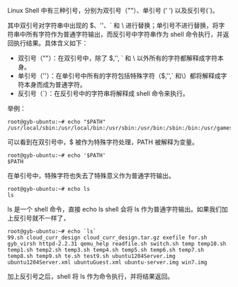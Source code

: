 Linux Shell 中有三种引号，分别为双引号（""）、单引号 (' ') 以及反引号(\`)。

其中双引号对字符串中出现的 $、''、\` 和 \\ 进行替换；单引号不进行替换，将字符串中所有字符作为普通字符输出，而反引号中字符串作为 shell 命令执行，并返回执行结果。具体含义如下：

*   双引号（""）：在双引号中，除了 $,'', \` 和 \\ 以外所有的字符都解释成字符本身。
*   单引号（''）：在单引号中所有的字符包括特殊字符（$,'',\` 和\\）都将解释成字符本身而成为普通字符。
*   反引号（\`）：在反引号中的字符串将解释成 shell 命令来执行。

举例：

```
root@gyb-ubuntu:~# echo "$PATH"
/usr/local/sbin:/usr/local/bin:/usr/sbin:/usr/bin:/sbin:/bin:/usr/games:/usr/local/games
```

可以看到在双引号中，$ 被作为特殊字符处理，PATH 被解释为变量。

```
root@gyb-ubuntu:~# echo '$PATH'
$PATH
```

在单引号中，特殊字符也失去了特殊意义作为普通字符输出。

```
root@gyb-ubuntu:~# echo ls
ls
```

ls 是一个 shell 命令，直接 echo ls shell 会将 ls 作为普通字符输出。如果我们加上反引号就不一样了，

```
root@gyb-ubuntu:~# echo `ls`
99.sh cloud_curr_design cloud_curr_design.tar.gz exefile for.sh gyb_virsh httpd-2.2.31 qemu_help readfile.sh switch.sh temp temp10.sh temp1.sh temp2.sh temp3.sh temp4.sh temp5.sh temp6.sh temp7.sh temp8.sh temp9.sh te.sh test9.sh ubuntu1204Server.img ubuntu1204Server.xml ubuntuGuest.xml ubuntu-server.img win7.img
```

加上反引号之后，shell 将 ls 作为命令执行，并将结果返回。